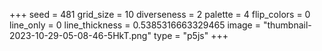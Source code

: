 +++
seed = 481
grid_size = 10
diverseness = 2
palette = 4
flip_colors = 0
line_only = 0
line_thickness = 0.5385316663329465
image = "thumbnail-2023-10-29-05-08-46-5HkT.png"
type = "p5js"
+++

